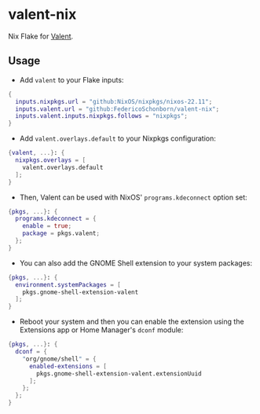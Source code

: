 # valent-nix

Nix Flake for [Valent](https://github.com/andyholmes/valent).

## Usage

- Add `valent` to your Flake inputs:

```nix
{
  inputs.nixpkgs.url = "github:NixOS/nixpkgs/nixos-22.11";
  inputs.valent.url = "github:FedericoSchonborn/valent-nix";
  inputs.valent.inputs.nixpkgs.follows = "nixpkgs";
}
```

- Add `valent.overlays.default` to your Nixpkgs configuration:

```nix
{valent, ...}: {
  nixpkgs.overlays = [
    valent.overlays.default
  ];
}
```

- Then, Valent can be used with NixOS' `programs.kdeconnect` option set:

```nix
{pkgs, ...}: {
  programs.kdeconnect = {
    enable = true;
    package = pkgs.valent;
  };
}
```

- You can also add the GNOME Shell extension to your system packages:

```nix
{pkgs, ...}: {
  environment.systemPackages = [
    pkgs.gnome-shell-extension-valent
  ];
}
```

- Reboot your system and then you can enable the extension using the Extensions app or Home Manager's `dconf` module:

```nix
{pkgs, ...}: {
  dconf = {
    "org/gnome/shell" = {
      enabled-extensions = [
        pkgs.gnome-shell-extension-valent.extensionUuid
      ];
    };
  };
}
```
